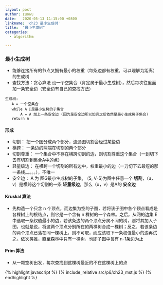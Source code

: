```yaml
---
layout: post
author: zuowu
date:   2020-05-13 11:15:00 +0800
linkname: 'ch23 最小生成树'
title:  "最小生成树"
categories: 
  - algorithm 

---
```


### 最小生成树
 * 能够连接所有的节点又拥有最小的权重（每条边都有权重，可以理解为距离）的生成树
 * 查找方法：贪心算法 设一个空集合（肯定属于最小生成树），然后每次往里面加一条安全边（安全边有自己的查找方法）

 ```
 生成树:
    A = 一个空集合
    while A 是最小生树的子集合
        A = A 加上一条安全边 (因为是安全边所以加完之后依然是最小生成树子集合)
    return A
 ```

#### 形成

  * 切割： 把一个图分成两个部分，连通图切割会经过某些边
  * 横跨： 一条边的两端在切割的两个部分
  * 切割尊重： 一个集合中不存在横跨切割的边，则切割尊重这个集合（一到切下去有切割到集合A中的点）
  * 轻量级边： 在横跨一个切割的所有边中，权重最小的边（一刀切下去最短的那一条线。。。。。），不唯一
  * 安全边： A 为 图G最小生成树的子集， (S, V-S)为图中任意一个 __切割__，（u，v）是横跨这个切割的一条 __轻量级边__，那么（u，v）是A的 __安全边__

#### Kruskal 算法
 * 先构造一个只含 n 个顶点，而边集为空的子图，若将该子图中各个顶点看成是各棵树上的根结点，则它是一个含有 n 棵树的一个森林。之后，从网的边集 E 中选取一条权值最小的边，若该条边的两个顶点分属不同的树，则将其加入子图，也就是说，将这两个顶点分别所在的两棵树合成一棵树；反之，若该条边的两个顶点已落在同一棵树上，则不可取，而应该取下一条权值最小的边再试之。依次类推，直至森林中只有一棵树，也即子图中含有 n-1条边为止


#### Prim 算法

 * 从一颗空树出发，每次查找到这棵树最近的不在这棵树上的点

{% highlight javascript %}
    {% include_relative src/p6/ch23_mst.js %}
{% endhighlight %}
